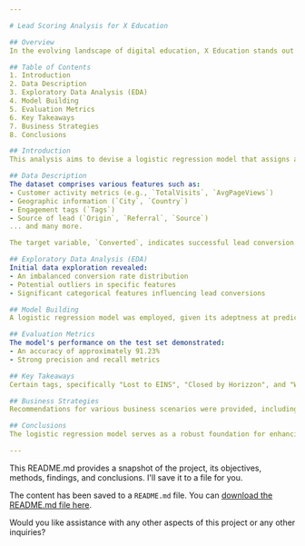 ```yaml
---

# Lead Scoring Analysis for X Education

## Overview
In the evolving landscape of digital education, X Education stands out as a prominent e-learning platform. While the platform currently experiences a lead-to-customer conversion rate of 30%, there is a significant opportunity to optimize this metric. This project undertakes the challenge of systematically prioritizing leads, ensuring that sales resources are directed effectively.

## Table of Contents
1. Introduction
2. Data Description
3. Exploratory Data Analysis (EDA)
4. Model Building
5. Evaluation Metrics
6. Key Takeaways
7. Business Strategies
8. Conclusions

## Introduction
This analysis aims to devise a logistic regression model that assigns a lead score, ranging between 0 and 100, to each prospective customer. This score signifies the probability of lead conversion, enabling X Education to fine-tune its resource allocation strategies.

## Data Description
The dataset comprises various features such as:
- Customer activity metrics (e.g., `TotalVisits`, `AvgPageViews`)
- Geographic information (`City`, `Country`)
- Engagement tags (`Tags`)
- Source of lead (`Origin`, `Referral`, `Source`)
... and many more.

The target variable, `Converted`, indicates successful lead conversion.

## Exploratory Data Analysis (EDA)
Initial data exploration revealed:
- An imbalanced conversion rate distribution
- Potential outliers in specific features
- Significant categorical features influencing lead conversions

## Model Building
A logistic regression model was employed, given its adeptness at predicting probabilities. The model was trained using a subset of the data.

## Evaluation Metrics
The model's performance on the test set demonstrated:
- An accuracy of approximately 91.23%
- Strong precision and recall metrics

## Key Takeaways
Certain tags, specifically "Lost to EINS", "Closed by Horizzon", and "Will revert after reading the email", emerged as highly influential in determining conversion likelihood.

## Business Strategies
Recommendations for various business scenarios were provided, including strategies for aggressive conversion phases and suggestions for minimizing outreach during quieter business periods.

## Conclusions
The logistic regression model serves as a robust foundation for enhancing X Education's lead conversion strategy. With further refinement and the integration of more complex algorithms, there's potential to achieve even greater accuracy.

---
```


This README.md provides a snapshot of the project, its objectives, methods, findings, and conclusions. I'll save it to a file for you.

The content has been saved to a `README.md` file. You can [download the README.md file here](sandbox:/mnt/data/README.md).

Would you like assistance with any other aspects of this project or any other inquiries?
